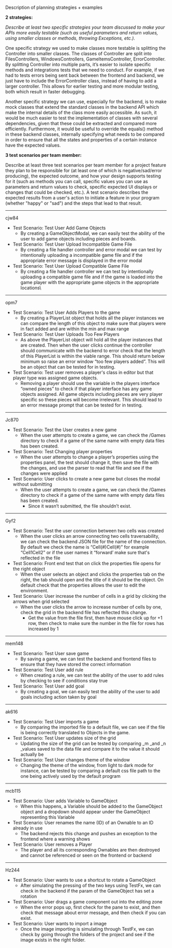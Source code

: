 <!-----

Yay, no errors, warnings, or alerts!

Conversion time: 0.526 seconds.


Using this Markdown file:

1. Paste this output into your source file.
2. See the notes and action items below regarding this conversion run.
3. Check the rendered output (headings, lists, code blocks, tables) for proper
   formatting and use a linkchecker before you publish this page.

Conversion notes:

* Docs to Markdown version 1.0β34
* Fri Mar 31 2023 23:52:28 GMT-0700 (PDT)
* Source doc: Test Plan
----->


Description of planning strategies + examples

**2 strategies:**

_Describe at least two specific strategies your team discussed to make your APIs more easily
testable (such as useful parameters and return values, using smaller classes or methods, throwing
Exceptions, etc.)._

One specific strategy we used to make classes more testable is splitting the Controller into smaller
classes. The classes of Controller are split into FilesControllers, WindowsControllers,
GameItemsController, ErrorController. By splitting Controller into multiple parts, it’s easier to
isolate specific methods and integrations tests that we need to conduct. For example, if we had to
tests errors being sent back between the frontend and backend, we just have to include the
ErrorController class, instead of having to add a larger controller. This allows for earlier testing
and more modular testing, both which result in faster debugging.

Another specific strategy we can use, especially for the backend, is to make mock classes that
extend the standard classes in the backend API which make the internal details of the class more
easily accessible. As such, it would be much easier to test the implementation of classes with
several dependencies, given that these could be extracted and compared more efficiently.
Furthermore, it would be useful to override the equals() method in these backend classes, internally
specifying what needs to be compared in order to ensure that all the states and properties of a
certain instance have the expected values.

**3 test scenarios per team member:**

Describe at least three test scenarios per team member for a project feature they plan to be
responsible for (at least one of which is negative/sad/error producing), the expected outcome, and
how your design supports testing for it (such as methods you can call, specific values you can use
as parameters and return values to check, specific expected UI displays or changes that could be
checked, etc.). A test scenario describes the expected results from a user's action to initiate a
feature in your program (whether "happy" or "sad") and the steps that lead to that result.


---

cjw84

* Test Scenario: Test User Add Game Objects
    * By creating a GameObjectModal, we can easily test the ability of the user to add game objects
      including pieces and boards.
* Test Scenario: Test User Upload Incompatible Game File
    * By creating a file handler controller and error modal we can test by intentionally uploading a
      incompatible game file and if the appropriate error message is displayed in the error modal
* Test Scenario: Test User Upload Compatible Game File
    * By creating a file handler controller we can test by intentionally uploading a compatible game
      file and if the game is loaded into the game player with the appropriate game objects in the
      appropriate locations\

---

opm7

* Test Scenario: Test User Adds Players to the game
    * By creating a PlayerList object that holds all the player instances we can compare the length
      of this object to make sure that players were in fact added and are within the min and max
      range
* Test Scenario: Test User Uploads Too Few Players
    * As above the PlayerList object will hold all the player instances that are created. Then when
      the user clicks continue the controller should communicate with the backend to error check
      that the length of this PlayerList is within the viable range. This should return below
      minimum so raise an error window “too few players added”. This will be an object that can be
      tested for in testing.
* Test Scenario: Test user removes a player's class in editor but that player type was assigned game
  objects.
    * Removing a player should use the variable in the players interface “owned pieces” to check if
      that player interface has any game objects assigned. All game objects including pieces are
      very player specific so these pieces will become irrelevant. This should lead to an error
      message prompt that can be tested for in testing.

---

Jc870

* Test Scenario: Test the User creates a new game
    * When the user attempts to create a game, we can check the /Games directory to check if a game
      of the same name with empty data files has been created.
* Test Scenario: Test Changing player properties
    * When the user attempts to change a player’s properties using the properties panel, the test
      should change it, then save the file with the changes, and use the parser to read that file
      and see if the changes were applied
* Test Scenario: User clicks to create a new game but closes the modal without submitting
    * When the user attempts to create a game, we can check the /Games directory to check if a game
      of the same name with empty data files has been created.
        * Since it wasn’t submitted, the file shouldn’t exist.

---

Gyf2

* Test Scenario: Test the user connection between two cells was created
    * When the user clicks an arrow connecting two cells traversability, we can check the backend
      JSON file for the name of the connection. By default we check the name is “Cell(#)Cell(#)” for
      example “Cell1Cell2” or if the user names it “forward’ make sure that's reflected in the file
* Test Scenario: Front end test that on click the properties file opens for the right object
    * When the user selects an object and clicks the properties tab on the right, the tab should
      open and the title of it should be the object. On default check that the properties allows the
      user to edit the environment.
* Test Scenario: User increase the number of cells in a grid by clicking the arrows when grid
  selected
    * When the user clicks the arrow to increase number of cells by one, check the grid in the
      backend file has reflected this change.
        * Get the value from the file first, then have mouse click up for +1 row, then check to make
          sure the number in the file for rows has increased by 1

---

mem148

* Test Scenario: Test User save game
    * By saving a game, we can test the backend and frontend files to ensure that they have stored
      the correct information
* Test Scenario: Test User add rule
    * When creating a rule, we can test the ability of the user to add rules by checking to see if
      conditions stay true
* Test Scenario: Test User add goal
    * By creating a goal, we can easily test the ability of the user to add goals including action
      taken by goal

---

ak616

* Test Scenario: Test User imports a game
    * By comparing the imported file to a default file, we can see if the file is being correctly
      translated to Objects in the game.
* Test Scenario: Test User updates size of the grid
    * Updating the size of the grid can be tested by comparing _m _and _n _values saved to the data
      file and compare it to the value it should actually be
* Test Scenario: Test User changes theme of the window
    * Changing the theme of the window, from light to dark mode for instance, can be tested by
      comparing a default css file path to the one being actively used by the default program

---

mcb115

* Test Scenario: User adds Variable to GameObject
    * When this happens, a Variable should be added to the GameObject object and a dropdown should
      appear under the GameObject representing this Variable
* Test Scenario: User renames the name (ID) of an Ownable to an ID already in use
    * The backend rejects this change and pushes an exception to the frontend where a warning shows
* Test Scenario: User removes a Player
    * The player and all its corresponding Ownables are then destroyed and cannot be referenced or
      seen on the frontend or backend

---

Hz244

* Test Scenario: User wants to use a shortcut to rotate a GameObject
    * After simulating the pressing of the two keys using TestFx, we can check in the backend if the
      param of the GameObject has set a rotation
* Test Scenario: User drags a game component out into the editing zone
    * When the error pops up, first check for the pane to exist, and then check that message about
      error message, and then check if you can exist.
* Test Scenario: User wants to import a image
    * Once the image importing is simulating through TestFx, we can check by going through the
      folders of the project and see if the image exists in the right folder. 